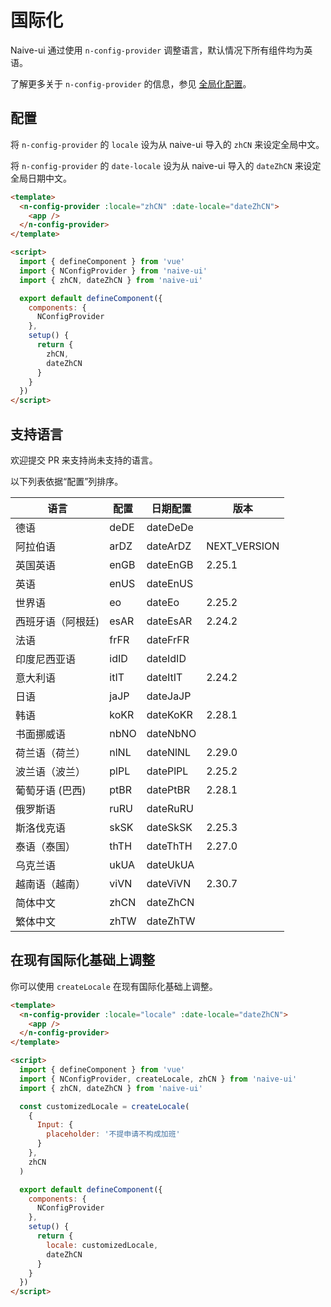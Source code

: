<!--anchor:on-->

# 国际化

Naive-ui 通过使用 `n-config-provider` 调整语言，默认情况下所有组件均为英语。

了解更多关于 `n-config-provider` 的信息，参见 [全局化配置](../components/config-provider)。

## 配置

将 `n-config-provider` 的 `locale` 设为从 naive-ui 导入的 `zhCN` 来设定全局中文。

将 `n-config-provider` 的 `date-locale` 设为从 naive-ui 导入的 `dateZhCN` 来设定全局日期中文。

```html
<template>
  <n-config-provider :locale="zhCN" :date-locale="dateZhCN">
    <app />
  </n-config-provider>
</template>

<script>
  import { defineComponent } from 'vue'
  import { NConfigProvider } from 'naive-ui'
  import { zhCN, dateZhCN } from 'naive-ui'

  export default defineComponent({
    components: {
      NConfigProvider
    },
    setup() {
      return {
        zhCN,
        dateZhCN
      }
    }
  })
</script>
```

## 支持语言

欢迎提交 PR 来支持尚未支持的语言。

以下列表依据“配置”列排序。

| 语言              | 配置 | 日期配置 | 版本         |
| ----------------- | ---- | -------- | ------------ |
| 德语              | deDE | dateDeDe |              |
| 阿拉伯语          | arDZ | dateArDZ | NEXT_VERSION |
| 英国英语          | enGB | dateEnGB | 2.25.1       |
| 英语              | enUS | dateEnUS |              |
| 世界语            | eo   | dateEo   | 2.25.2       |
| 西班牙语（阿根廷) | esAR | dateEsAR | 2.24.2       |
| 法语              | frFR | dateFrFR |              |
| 印度尼西亚语      | idID | dateIdID |              |
| 意大利语          | itIT | dateItIT | 2.24.2       |
| 日语              | jaJP | dateJaJP |              |
| 韩语              | koKR | dateKoKR | 2.28.1       |
| 书面挪威语        | nbNO | dateNbNO |              |
| 荷兰语（荷兰）    | nlNL | dateNlNL | 2.29.0       |
| 波兰语（波兰）    | plPL | datePlPL | 2.25.2       |
| 葡萄牙语 (巴西)   | ptBR | datePtBR | 2.28.1       |
| 俄罗斯语          | ruRU | dateRuRU |              |
| 斯洛伐克语        | skSK | dateSkSK | 2.25.3       |
| 泰语（泰国）      | thTH | dateThTH | 2.27.0       |
| 乌克兰语          | ukUA | dateUkUA |              |
| 越南语（越南）    | viVN | dateViVN | 2.30.7       |
| 简体中文          | zhCN | dateZhCN |              |
| 繁体中文          | zhTW | dateZhTW |              |

## 在现有国际化基础上调整

你可以使用 `createLocale` 在现有国际化基础上调整。

```html
<template>
  <n-config-provider :locale="locale" :date-locale="dateZhCN">
    <app />
  </n-config-provider>
</template>

<script>
  import { defineComponent } from 'vue'
  import { NConfigProvider, createLocale, zhCN } from 'naive-ui'
  import { zhCN, dateZhCN } from 'naive-ui'

  const customizedLocale = createLocale(
    {
      Input: {
        placeholder: '不提申请不构成加班'
      }
    },
    zhCN
  )

  export default defineComponent({
    components: {
      NConfigProvider
    },
    setup() {
      return {
        locale: customizedLocale,
        dateZhCN
      }
    }
  })
</script>
```
